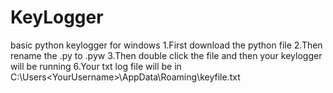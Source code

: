 # KeyLogger
basic python keylogger for windows 
1.First download the python file
2.Then rename the .py to .pyw
3.Then double click the file and then your keylogger will be running
6.Your txt log file will be in C:\Users\<YourUsername>\AppData\Roaming\keyfile.txt
